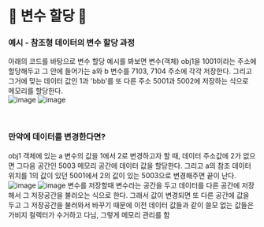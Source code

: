# 🎃 변수 할당 🎃
### 예시 - 참조형 데이터의 변수 할당 과정
아래의 코드를 바탕으로 변수 할당 예시를 봐보면 변수(객체) obj1을 1001이라는 주소에 할당해두고 그 안에 들어가는 a와 b 변수를 7103, 7104 주소에 각각 저장한다. 그리고 그거에 맞는 데이터 값인 1과 'bbb'를 또 다른 주소 5001과 5002에 저장하는 식으로 메모리를 할당한다. <br/>
![image](https://github.com/limhyerin/StudyNote/assets/70150896/222e33ca-f74e-403e-9b94-522658220ad0)
![image](https://github.com/limhyerin/StudyNote/assets/70150896/b34067c5-a40c-4182-aa21-5fac2cc9151a)

 <br/>

### 만약에 데이터를 변경한다면?
obj1 객체에 있는 a 변수의 값을 1에서 2로 변경하고자 할 때, 데이터 주소값에 2가 없으면 그다음 공간인 5003 메모리 공간에 데이터 값을 할당한다. 그리고 a의 참조 데이터 위치를 1의 값이 있던 5001에서 2의 값이 있는 5003으로 변경해주면 끝이 난다. <br/>
![image](https://github.com/limhyerin/StudyNote/assets/70150896/a11c06dc-4ac6-4333-af27-2c1be7dd031d)
![image](https://github.com/limhyerin/StudyNote/assets/70150896/30408483-6ba9-4350-839f-14d76927bd5b)
변수를 저장할때 변수라는 공간을 두고 데이터를 다른 공간에 저장해서 그 저장공간을 불러오는 식으로 한다. 그래서 값이 변경되면 또 다른 공간에 값을 두고 그 저장공간을 불러와서 바꾸기 때문에 이전 데이터 값들과 같이 쓸모 없는 값들은 가비지 컬렉터가 수거하고 다님, 그렇게 메모리 관리를 함
